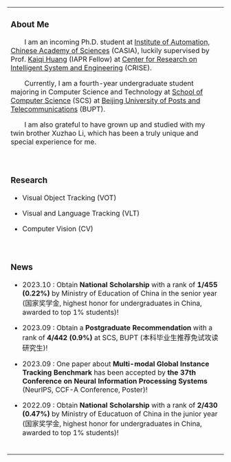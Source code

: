 <table>
  
<tr><td>
  
### About Me
<p>
  &emsp;&emsp;I am an incoming Ph.D. student at <a href="http://english.ia.cas.cn/"> Institute of Automation, Chinese Academy of Sciences</a> (CASIA), luckily supervised by Prof. <a href="https://people.ucas.ac.cn/~huangkaiqi?language=en"> Kaiqi Huang</a> (IAPR Fellow) at <a href="http://www.crise.ia.ac.cn/"> Center for Research on Intelligent System and Engineering</a> (CRISE).
</p>
<p>
  &emsp;&emsp;Currently, I am a fourth-year undergraduate student majoring in Computer Science and Technology at <a href="https://scs.bupt.edu.cn/"> School of Computer Science</a> (SCS) at <a href="https://www.bupt.edu.cn/"> Beijing University of Posts and Telecommunications</a> (BUPT).
</p>
<p>
  &emsp;&emsp;I am also grateful to have grown up and studied with my twin brother Xuzhao Li, which has been a truly unique and special experience for me.
</p>
<br>
</td></tr>

<tr><td>

### Research

- Visual Object Tracking (VOT)
  
- Visual and Language Tracking (VLT)

- Computer Vision (CV)
<br>
</td></tr>

<tr><td>
  
### News
- 2023.10 : Obtain **National Scholarship** with a rank of **1/455 (0.22%)** by Ministry of Education of China in the senior year (国家奖学金, highest honor for undergraduates in China, awarded to top 1% students)!

- 2023.09 : Obtain a **Postgraduate Recommendation** with a rank of **4/442 (0.9%)** at SCS, BUPT (本科毕业生推荐免试攻读研究生)!

- 2023.09 : One paper about **Multi-modal Global Instance Tracking Benchmark** has been accepted by **the 37th Conference on Neural Information Processing Systems** (NeurIPS, CCF-A Conference, Poster)!

- 2022.09 : Obtain **National Scholarship** with a rank of **2/430 (0.47%)** by Ministry of Educatuon of China in the junior year (国家奖学金, highest honor for undergraduates in China, awarded to top 1% students)!
<br>
</td></tr>

</table>
